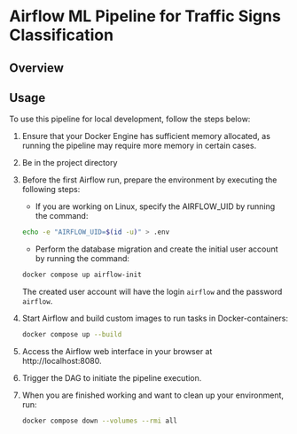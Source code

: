# Airflow ML Pipeline for Traffic Signs Classification

## Overview

## Usage

To use this pipeline for local development, follow the steps below:

1. Ensure that your Docker Engine has sufficient memory allocated, as running the pipeline may require more memory in certain cases.

2. Be in the project directory

3. Before the first Airflow run, prepare the environment by executing the following steps:

   - If you are working on Linux, specify the AIRFLOW_UID by running the command:

   ```bash
   echo -e "AIRFLOW_UID=$(id -u)" > .env
   ```

   - Perform the database migration and create the initial user account by running the command:

   ```bash
   docker compose up airflow-init
   ```

   The created user account will have the login `airflow` and the password `airflow`.

4. Start Airflow and build custom images to run tasks in Docker-containers:

   ```bash
   docker compose up --build
   ```

5. Access the Airflow web interface in your browser at http://localhost:8080.

6. Trigger the DAG to initiate the pipeline execution.

7. When you are finished working and want to clean up your environment, run:

   ```bash
   docker compose down --volumes --rmi all
   ```
